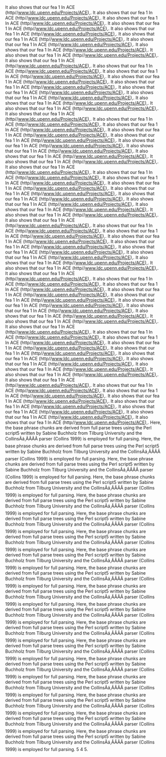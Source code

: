 It also shows that our fea 1 In ACE (http//www.ldc.upenn.edu/Projects/ACE),.
It also shows that our fea 1 In ACE (http//www.ldc.upenn.edu/Projects/ACE),.
It also shows that our fea 1 In ACE (http//www.ldc.upenn.edu/Projects/ACE),.
It also shows that our fea 1 In ACE (http//www.ldc.upenn.edu/Projects/ACE),.
It also shows that our fea 1 In ACE (http//www.ldc.upenn.edu/Projects/ACE),.
It also shows that our fea 1 In ACE (http//www.ldc.upenn.edu/Projects/ACE),.
It also shows that our fea 1 In ACE (http//www.ldc.upenn.edu/Projects/ACE),.
It also shows that our fea 1 In ACE (http//www.ldc.upenn.edu/Projects/ACE),.
It also shows that our fea 1 In ACE (http//www.ldc.upenn.edu/Projects/ACE),.
It also shows that our fea 1 In ACE (http//www.ldc.upenn.edu/Projects/ACE),.
It also shows that our fea 1 In ACE (http//www.ldc.upenn.edu/Projects/ACE),.
It also shows that our fea 1 In ACE (http//www.ldc.upenn.edu/Projects/ACE),.
It also shows that our fea 1 In ACE (http//www.ldc.upenn.edu/Projects/ACE),.
It also shows that our fea 1 In ACE (http//www.ldc.upenn.edu/Projects/ACE),.
It also shows that our fea 1 In ACE (http//www.ldc.upenn.edu/Projects/ACE),.
It also shows that our fea 1 In ACE (http//www.ldc.upenn.edu/Projects/ACE),.
It also shows that our fea 1 In ACE (http//www.ldc.upenn.edu/Projects/ACE),.
It also shows that our fea 1 In ACE (http//www.ldc.upenn.edu/Projects/ACE),.
It also shows that our fea 1 In ACE (http//www.ldc.upenn.edu/Projects/ACE),.
It also shows that our fea 1 In ACE (http//www.ldc.upenn.edu/Projects/ACE),.
It also shows that our fea 1 In ACE (http//www.ldc.upenn.edu/Projects/ACE),.
It also shows that our fea 1 In ACE (http//www.ldc.upenn.edu/Projects/ACE),.
It also shows that our fea 1 In ACE (http//www.ldc.upenn.edu/Projects/ACE),.
It also shows that our fea 1 In ACE (http//www.ldc.upenn.edu/Projects/ACE),.
It also shows that our fea 1 In ACE (http//www.ldc.upenn.edu/Projects/ACE),.
It also shows that our fea 1 In ACE (http//www.ldc.upenn.edu/Projects/ACE),.
It also shows that our fea 1 In ACE (http//www.ldc.upenn.edu/Projects/ACE),.
It also shows that our fea 1 In ACE (http//www.ldc.upenn.edu/Projects/ACE),.
It also shows that our fea 1 In ACE (http//www.ldc.upenn.edu/Projects/ACE),.
It also shows that our fea 1 In ACE (http//www.ldc.upenn.edu/Projects/ACE),.
It also shows that our fea 1 In ACE (http//www.ldc.upenn.edu/Projects/ACE),.
It also shows that our fea 1 In ACE (http//www.ldc.upenn.edu/Projects/ACE),.
It also shows that our fea 1 In ACE (http//www.ldc.upenn.edu/Projects/ACE),.
It also shows that our fea 1 In ACE (http//www.ldc.upenn.edu/Projects/ACE),.
It also shows that our fea 1 In ACE (http//www.ldc.upenn.edu/Projects/ACE),.
It also shows that our fea 1 In ACE (http//www.ldc.upenn.edu/Projects/ACE),.
It also shows that our fea 1 In ACE (http//www.ldc.upenn.edu/Projects/ACE),.
It also shows that our fea 1 In ACE (http//www.ldc.upenn.edu/Projects/ACE),.
It also shows that our fea 1 In ACE (http//www.ldc.upenn.edu/Projects/ACE),.
It also shows that our fea 1 In ACE (http//www.ldc.upenn.edu/Projects/ACE),.
It also shows that our fea 1 In ACE (http//www.ldc.upenn.edu/Projects/ACE),.
It also shows that our fea 1 In ACE (http//www.ldc.upenn.edu/Projects/ACE),.
It also shows that our fea 1 In ACE (http//www.ldc.upenn.edu/Projects/ACE),.
It also shows that our fea 1 In ACE (http//www.ldc.upenn.edu/Projects/ACE),.
It also shows that our fea 1 In ACE (http//www.ldc.upenn.edu/Projects/ACE),.
It also shows that our fea 1 In ACE (http//www.ldc.upenn.edu/Projects/ACE),.
It also shows that our fea 1 In ACE (http//www.ldc.upenn.edu/Projects/ACE),.
It also shows that our fea 1 In ACE (http//www.ldc.upenn.edu/Projects/ACE),.
It also shows that our fea 1 In ACE (http//www.ldc.upenn.edu/Projects/ACE),.
It also shows that our fea 1 In ACE (http//www.ldc.upenn.edu/Projects/ACE),.
It also shows that our fea 1 In ACE (http//www.ldc.upenn.edu/Projects/ACE),.
It also shows that our fea 1 In ACE (http//www.ldc.upenn.edu/Projects/ACE),.
It also shows that our fea 1 In ACE (http//www.ldc.upenn.edu/Projects/ACE),.
It also shows that our fea 1 In ACE (http//www.ldc.upenn.edu/Projects/ACE),.
It also shows that our fea 1 In ACE (http//www.ldc.upenn.edu/Projects/ACE),.
It also shows that our fea 1 In ACE (http//www.ldc.upenn.edu/Projects/ACE),.
It also shows that our fea 1 In ACE (http//www.ldc.upenn.edu/Projects/ACE),.
It also shows that our fea 1 In ACE (http//www.ldc.upenn.edu/Projects/ACE),.
It also shows that our fea 1 In ACE (http//www.ldc.upenn.edu/Projects/ACE),.
It also shows that our fea 1 In ACE (http//www.ldc.upenn.edu/Projects/ACE),.
It also shows that our fea 1 In ACE (http//www.ldc.upenn.edu/Projects/ACE),.
It also shows that our fea 1 In ACE (http//www.ldc.upenn.edu/Projects/ACE),.
It also shows that our fea 1 In ACE (http//www.ldc.upenn.edu/Projects/ACE),.
It also shows that our fea 1 In ACE (http//www.ldc.upenn.edu/Projects/ACE),.
It also shows that our fea 1 In ACE (http//www.ldc.upenn.edu/Projects/ACE),.
It also shows that our fea 1 In ACE (http//www.ldc.upenn.edu/Projects/ACE),.
It also shows that our fea 1 In ACE (http//www.ldc.upenn.edu/Projects/ACE),.
It also shows that our fea 1 In ACE (http//www.ldc.upenn.edu/Projects/ACE),.
It also shows that our fea 1 In ACE (http//www.ldc.upenn.edu/Projects/ACE),.
It also shows that our fea 1 In ACE (http//www.ldc.upenn.edu/Projects/ACE),.
It also shows that our fea 1 In ACE (http//www.ldc.upenn.edu/Projects/ACE),.
Here, the base phrase chunks are derived from full parse trees using the Perl script5 written by Sabine Buchholz from Tilburg University and the CollinsÃá¸ÃÂÃÂ parser (Collins 1999) is employed for full parsing.
Here, the base phrase chunks are derived from full parse trees using the Perl script5 written by Sabine Buchholz from Tilburg University and the CollinsÃá¸ÃÂÃÂ parser (Collins 1999) is employed for full parsing.
Here, the base phrase chunks are derived from full parse trees using the Perl script5 written by Sabine Buchholz from Tilburg University and the CollinsÃá¸ÃÂÃÂ parser (Collins 1999) is employed for full parsing.
Here, the base phrase chunks are derived from full parse trees using the Perl script5 written by Sabine Buchholz from Tilburg University and the CollinsÃá¸ÃÂÃÂ parser (Collins 1999) is employed for full parsing.
Here, the base phrase chunks are derived from full parse trees using the Perl script5 written by Sabine Buchholz from Tilburg University and the CollinsÃá¸ÃÂÃÂ parser (Collins 1999) is employed for full parsing.
Here, the base phrase chunks are derived from full parse trees using the Perl script5 written by Sabine Buchholz from Tilburg University and the CollinsÃá¸ÃÂÃÂ parser (Collins 1999) is employed for full parsing.
Here, the base phrase chunks are derived from full parse trees using the Perl script5 written by Sabine Buchholz from Tilburg University and the CollinsÃá¸ÃÂÃÂ parser (Collins 1999) is employed for full parsing.
Here, the base phrase chunks are derived from full parse trees using the Perl script5 written by Sabine Buchholz from Tilburg University and the CollinsÃá¸ÃÂÃÂ parser (Collins 1999) is employed for full parsing.
Here, the base phrase chunks are derived from full parse trees using the Perl script5 written by Sabine Buchholz from Tilburg University and the CollinsÃá¸ÃÂÃÂ parser (Collins 1999) is employed for full parsing.
Here, the base phrase chunks are derived from full parse trees using the Perl script5 written by Sabine Buchholz from Tilburg University and the CollinsÃá¸ÃÂÃÂ parser (Collins 1999) is employed for full parsing.
Here, the base phrase chunks are derived from full parse trees using the Perl script5 written by Sabine Buchholz from Tilburg University and the CollinsÃá¸ÃÂÃÂ parser (Collins 1999) is employed for full parsing.
Here, the base phrase chunks are derived from full parse trees using the Perl script5 written by Sabine Buchholz from Tilburg University and the CollinsÃá¸ÃÂÃÂ parser (Collins 1999) is employed for full parsing.
Here, the base phrase chunks are derived from full parse trees using the Perl script5 written by Sabine Buchholz from Tilburg University and the CollinsÃá¸ÃÂÃÂ parser (Collins 1999) is employed for full parsing.
Here, the base phrase chunks are derived from full parse trees using the Perl script5 written by Sabine Buchholz from Tilburg University and the CollinsÃá¸ÃÂÃÂ parser (Collins 1999) is employed for full parsing.
Here, the base phrase chunks are derived from full parse trees using the Perl script5 written by Sabine Buchholz from Tilburg University and the CollinsÃá¸ÃÂÃÂ parser (Collins 1999) is employed for full parsing.
Here, the base phrase chunks are derived from full parse trees using the Perl script5 written by Sabine Buchholz from Tilburg University and the CollinsÃá¸ÃÂÃÂ parser (Collins 1999) is employed for full parsing.
Here, the base phrase chunks are derived from full parse trees using the Perl script5 written by Sabine Buchholz from Tilburg University and the CollinsÃá¸ÃÂÃÂ parser (Collins 1999) is employed for full parsing.
Here, the base phrase chunks are derived from full parse trees using the Perl script5 written by Sabine Buchholz from Tilburg University and the CollinsÃá¸ÃÂÃÂ parser (Collins 1999) is employed for full parsing.
5 4 5.